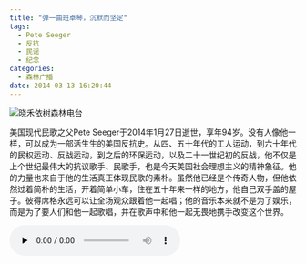 ```yaml
---
title: "弹一曲班卓琴，沉默而坚定"
tags:
  - Pete Seeger
  - 反抗
  - 民谣
  - 纪念
categories:
  - 森林广播
date: 2014-03-13 16:20:44
---
```


![晓禾依树森林电台](../../../images/radiocover/radio_073.jpg) 

美国现代民歌之父Pete Seeger于2014年1月27日逝世，享年94岁。没有人像他一样，可以成为一部活生生的美国反抗史。从四、五十年代的工人运动，到六十年代的民权运动、反战运动，到之后的环保运动，以及二十一世纪初的反战，他不仅是上个世纪最伟大的抗议歌手、民歌手，也是今天美国社会理想主义的精神象征。他的力量也来自于他的生活真正体现民歌的素朴。虽然他已经是个传奇人物，但他依然过着简朴的生活，开着简单小车，住在五十年来一样的地方，他自己双手盖的屋子。彼得席格永远可以让全场观众跟着他一起唱；他的音乐本来就不是为了娱乐，而是为了要人们和他一起歌唱，并在歌声中和他一起无畏地携手改变这个世界。   

<audio id="audio" controls="" preload="none">
  <source id="mp3" src="http://www.coletree.com/radio/coletree_radio_073.mp3">
</audio>